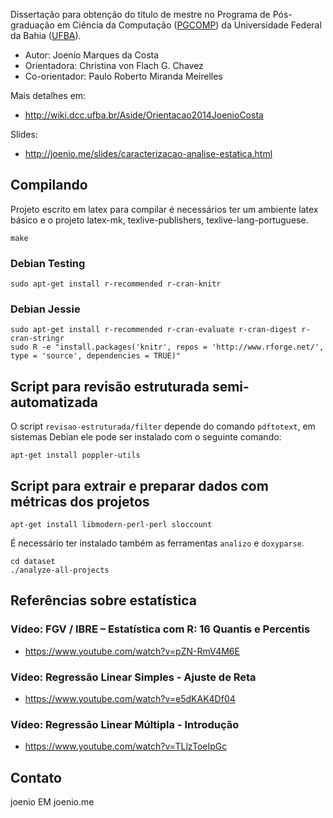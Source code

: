 Dissertação para obtenção do título de mestre no Programa de Pós-graduação em
Ciência da Computação ([PGCOMP](http://pgcomp.dcc.ufba.br)) da Universidade
Federal da Bahia ([UFBA](http://www.ufba.br)).

* Autor: Joenio Marques da Costa
* Orientadora: Christina von Flach G. Chavez
* Co-orientador: Paulo Roberto Miranda Meirelles

Mais detalhes em:
* http://wiki.dcc.ufba.br/Aside/Orientacao2014JoenioCosta

Slides:
* http://joenio.me/slides/caracterizacao-analise-estatica.html

## Compilando

Projeto escrito em latex para compilar é necessários ter um ambiente latex
básico e o projeto latex-mk, texlive-publishers, texlive-lang-portuguese.

    make

### Debian Testing

    sudo apt-get install r-recommended r-cran-knitr

### Debian Jessie

    sudo apt-get install r-recommended r-cran-evaluate r-cran-digest r-cran-stringr
    sudo R -e "install.packages('knitr', repos = 'http://www.rforge.net/', type = 'source', dependencies = TRUE)"

## Script para revisão estruturada semi-automatizada

O script `revisao-estruturada/filter` depende do comando `pdftotext`, em
sistemas Debian ele pode ser instalado com o seguinte comando:

    apt-get install poppler-utils

## Script para extrair e preparar dados com métricas dos projetos

    apt-get install libmodern-perl-perl sloccount

É necessário ter instalado também as ferramentas `analizo` e `doxyparse`.

    cd dataset
    ./analyze-all-projects

## Referências sobre estatística

### Vídeo: FGV / IBRE – Estatística com R: 16 Quantis e Percentis

* https://www.youtube.com/watch?v=pZN-RmV4M6E

### Vídeo: Regressão Linear Simples - Ajuste de Reta

* https://www.youtube.com/watch?v=e5dKAK4Df04

### Vídeo: Regressão Linear Múltipla - Introdução

* https://www.youtube.com/watch?v=TLlzToeIpGc

## Contato

joenio EM joenio.me
